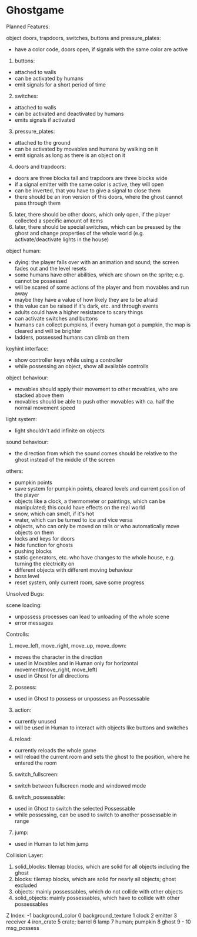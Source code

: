 # Ghostgame

Planned Features:

object doors, trapdoors, switches, buttons and pressure_plates:
- have a color code, doors open, if signals with the same color are active
1) buttons:
- attached to walls 
- can be activated by humans
- emit signals for a short period of time
2) switches:
- attached to walls
- can be activated and deactivated by humans
- emits signals if activated
3) pressure_plates:
- attached to the ground
- can be activated by movables and humans by walking on it
- emit signals as long as there is an object on it
4) doors and trapdoors:
- doors are three blocks tall and trapdoors are three blocks wide
- if a signal emitter with the same color is active, they will open
- can be inverted, that you have to give a signal to close them
- there should be an iron version of this doors, where the ghost cannot pass through them
5) later, there should be other doors, which only open, if the player collected a specific amount of items
6) later, there should be special switches, which can be pressed by the ghost and change properties of the whole world (e.g. activate/deactivate lights in the house)

object human:
- dying: the player falls over with an animation and sound; the screen fades out and the level resets
- some humans have other abilities, which are shown on the sprite; e.g. cannot be possessed
- will be scared of some actions of the player and from movables and run away
- maybe they have a value of how likely they are to be afraid
- this value can be raised if it's dark, etc. and through events
- adults could have a higher resistance to scary things
- can activate switches and buttons
- humans can collect pumpkins, if every human got a pumpkin, the map is cleared and will be brighter
- ladders, possessed humans can climb on them

keyhint interface:
- show controller keys while using a controller
- while possessing an object, show all available controlls

object behaviour:
- movables should apply their movement to other movables, who are stacked above them
- movables should be able to push other movables with ca. half the normal movement speed

light system:
- light shouldn't add infinite on objects

sound behaviour:
- the direction from which the sound comes should be relative to the ghost instead of the middle of the screen

others:
- pumpkin points
- save system for pumpkin points, cleared levels and current position of the player
- objects like a clock, a thermometer or paintings, which can be manipulated; this could have effects on the real world
- snow, which can smelt, if it's hot
- water, which can be turned to ice and vice versa
- objects, who can only be moved on rails or who automatically move objects on them 
- locks and keys for doors
- hide function for ghosts
- pushing blocks
- static generators, etc. who have changes to the whole house, e.g. turning the electricity on
- different objects with different moving behaviour 
- boss level
- reset system, only current room, save some progress

Unsolved Bugs:

scene loading:
- unpossess processes can lead to unloading of the whole scene
- error messages


Controlls:
1) move_left, move_right, move_up, move_down: 
- moves the character in the direction
- used in Movables and in Human only for horizontal movement(move_right, move_left)
- used in Ghost for all directions
2) possess:
- used in Ghost to possess or unpossess an Possessable
3) action:
- currently unused
- will be used in Human to interact with objects like buttons and switches
4) reload:
- currently reloads the whole game
- will reload the current room and sets the ghost to the position, where he entered the room
5) switch_fullscreen:
- switch between fullscreen mode and windowed mode
6) switch_possessable:
- used in Ghost to switch the selected Possessable
- while possessing, can be used to switch to another possessable in range
7) jump:
- used in Human to let him jump

Collision Layer:
1) solid_blocks: tilemap blocks, which are solid for all objects including the ghost
2) blocks: tilemap blocks, which are solid for nearly all objects; ghost excluded
3) objects: mainly possessables, which do not collide with other objects
4) solid_objects: mainly possessables, which have to collide with other possessables

Z Index:
-1	background_color
0	background_texture
1	clock
2	emitter
3	receiver
4	iron_crate
5	crate; barrel
6	lamp
7	human; pumpkin
8	ghost
9	-
10	msg_possess
